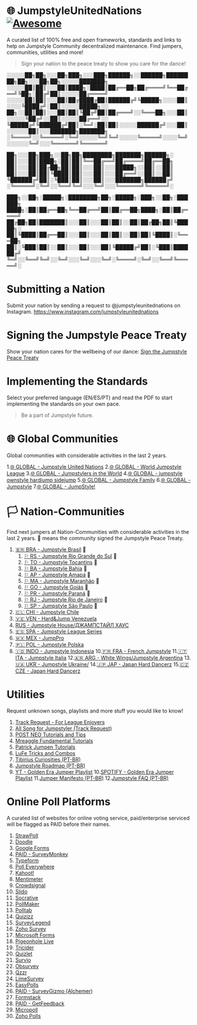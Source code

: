# 🌐 JumpstyleUnitedNations [![Awesome](https://awesome.re/badge.svg)](https://awesome.re)

A curated list of 100% free and open frameworks, standards and links to help on Jumpstyle Community decentralized maintenance.
Find jumpers, communities, utilities and more!

>Sign your nation to the peace treaty to show you care for the dance!

░░░░░██╗██╗░░░██╗███╗░░░███╗██████╗░░██████╗████████╗██╗░░░██╗██╗░░░░░███████╗
░░░░░██║██║░░░██║████╗░████║██╔══██╗██╔════╝╚══██╔══╝╚██╗░██╔╝██║░░░░░██╔════╝
░░░░░██║██║░░░██║██╔████╔██║██████╔╝╚█████╗░░░░██║░░░░╚████╔╝░██║░░░░░█████╗░░
██╗░░██║██║░░░██║██║╚██╔╝██║██╔═══╝░░╚═══██╗░░░██║░░░░░╚██╔╝░░██║░░░░░██╔══╝░░
╚█████╔╝╚██████╔╝██║░╚═╝░██║██║░░░░░██████╔╝░░░██║░░░░░░██║░░░███████╗███████╗
░╚════╝░░╚═════╝░╚═╝░░░░░╚═╝╚═╝░░░░░╚═════╝░░░░╚═╝░░░░░░╚═╝░░░╚══════╝╚══════╝

██╗░░░██╗███╗░░██╗██╗████████╗███████╗██████╗░
██║░░░██║████╗░██║██║╚══██╔══╝██╔════╝██╔══██╗
██║░░░██║██╔██╗██║██║░░░██║░░░█████╗░░██║░░██║
██║░░░██║██║╚████║██║░░░██║░░░██╔══╝░░██║░░██║
╚██████╔╝██║░╚███║██║░░░██║░░░███████╗██████╔╝
░╚═════╝░╚═╝░░╚══╝╚═╝░░░╚═╝░░░╚══════╝╚═════╝░

███╗░░██╗░█████╗░████████╗██╗░█████╗░███╗░░██╗░██████╗
████╗░██║██╔══██╗╚══██╔══╝██║██╔══██╗████╗░██║██╔════╝
██╔██╗██║███████║░░░██║░░░██║██║░░██║██╔██╗██║╚█████╗░
██║╚████║██╔══██║░░░██║░░░██║██║░░██║██║╚████║░╚═══██╗
██║░╚███║██║░░██║░░░██║░░░██║╚█████╔╝██║░╚███║██████╔╝
╚═╝░░╚══╝╚═╝░░╚═╝░░░╚═╝░░░╚═╝░╚════╝░╚═╝░░╚══╝╚═════╝░

# Submitting a Nation
Submit your nation by sending a request to @jumpstyleunitednations on Instagram.
https://www.instagram.com/jumpstyleunitednations

# Signing the Jumpstyle Peace Treaty
Show your nation cares for the wellbeing of our dance: [Sign the Jumpstyle Peace Treaty](https://www.change.org/p/jumpstyle-peace-treaty)

# Implementing the Standards
Select your preferred language (EN/ES/PT) and read the PDF to start implementing the standards on your own pace.
>Be a part of Jumpstyle future.

# 🌐 Global Communities
Global communities with considerable activities in the last 2 years.

1.[🌐 GLOBAL - Jumpstyle United Nations](https://www.instagram.com/jumpstyleunitednations)
2.[🌐 GLOBAL - World Jumpstyle League](discord.gg/fYmADSNj8Q)
3.[🌐 GLOBAL - Jumpstylers in the World](https://web.facebook.com/groups/178930648811330)
4.[🌐 GLOBAL - jumpstyle ownstyle hardjump sidejump](facebook.com/groups/102130139868677/)
5.[🌐 GLOBAL - Jumpstyle Family](https://web.facebook.com/groups/1552552431679587/) 
6.[🌐 GLOBAL - Jumpstyle](https://web.facebook.com/groups/392953070762181/)
7.[🌐 GLOBAL - JumpStyle!](https://web.facebook.com/groups/453226124709754/)

# 🏳️ Nation-Communities
Find next jumpers at Nation-Communities with considerable activities in the last 2 years.
📝 means the community signed the Jumpstyle Peace Treaty.
1. [🇧🇷 BRA - Jumpstyle Brasil](https://www.jumpstyle.com.br/) 📝
   1. [⚐ RS - Jumpstyle Rio Grande do Sul](https://www.instagram.com/jumpstyleriogrande_do_sul/) 📝
   2. [⚐ TO - Jumpstyle Tocantins](https://www.instagram.com/jumpstyletocantins/) 📝
   3. [⚐ BA - Jumpstyle Bahia](https://www.instagram.com/jumpstyle_bahia/) 📝
   4. [⚐ AP - Jumpstyle Amapá](https://www.instagram.com/jumpstyle_amapa/) 📝
   5. [⚐ MA - Jumpstyle Maranhão](https://www.instagram.com/jumpstyle_maranhao/) 📝
   6. [⚐ GO - Jumpstyle Goiás](https://www.instagram.com/jumpstylegoias/) 📝
   7. [⚐ PR - Jumpstyle Paraná](https://www.instagram.com/jumpstyle.parana/) 📝
   8. [⚐ RJ - Jumpstyle Rio de Janeiro](https://www.instagram.com/jumpstyle.parana/) 📝
   9. [⚐ SP - Jumpstyle São Paulo](https://www.instagram.com/jumpstyle_riodejaneiro/) 📝          
3. [🇨🇱 CHI - Jumpstyle Chile](https://doodle.com/)
4. [🇻🇪 VEN - Hard&Jump Venezuela](https://facebook.com/groups/hardjumpvenezuela/)
5. [RUS - Jumpstyle House/ДЖАМПСТАЙЛ ХАУС](https://t.me/jumpstyle_house)
6. [🇪🇸 SPA - Jumpstyle League Series](https://www.instagram.com/jumpstyleleagueseries/)
7. [🇲🇽 MEX - JumpPro](https://facebook.com/profile.php?id=100063658146365)
8. [🇵🇱 POL - Jumpstyle Polska](https://facebook.com/jumpstylepolska/)
9. [🇮🇩 INDO - Jumpstyle Indonesia](https://facebook.com/groups/209800682426697/)
10.[🇫🇷 FRA - French Jumpstyle](https://facebook.com/JumpstyleFrance)
11.[🇮🇹 ITA - Jumpstyle Italia](https://www.instagram.com/jumpstyleargentina/)
12.[🇦🇷 ARG - White Wings/Jumpstyle Argentina](https://web.facebook.com/jumpstyleitaly)
13.[🇺🇦 UKR - Jumpstyle Ukraine/](https://vk.com/club1461393)
14.[🇯🇵 JAP - Japan Hard Dancerz](https://web.facebook.com/japanharddancers)
15.[🇨🇿 CZE - Japan Hard Dancerz](https://web.facebook.com/czechjumpers)

     
# Utilities
Request unknown songs, playlists and more stuff you would like to know!

1. [Track Request - For League Enjoyers](https://facebook.com/groups/Music4Jumpers/?locale=pl_PL)
2. [All Song for Jumpstyler (Track Request)](https://web.facebook.com/groups/318213055033309)
3. [POST NEO Tutorials and Tips](https://www.youtube.com/watch?v=K-v4WukyU0o&list=PLZqEDYStFZmYIIByF761INnPVs2ns3dss)
4. [Mreaggle Fundamental Tutorials](https://www.youtube.com/watch?v=ylhDP4woxbI&list=PLZqEDYStFZmZ4jwzCtBrRP4JbzH5MTUHV)
5. [Patrick Jumpen Tutorials](https://www.youtube.com/watch?v=7VnOyVfrLg8&list=PLZqEDYStFZmbprpaP9lsPPv_glonkzxrw)
6. [LuFe Tricks and Combos](https://www.tiktok.com/@lufefbs)
7. [Tibirius Curiosities (PT-BR)](https://www.tiktok.com/@tibitoker)
8. [Jumpstyle Roadmap (PT-BR)](https://jumpstyle.com.br/#roadmap)
9. [YT - Golden Era Jumper Playlist](https://www.youtube.com/watch?v=WHEyUDt0U1g&list=PLZqEDYStFZmbF3Tv2hiJgLugJYViEuPjF&pp=gAQBiAQB)
10.[SPOTIFY - Golden Era Jumper Playlist](https://shorturl.at/jKRT8)
11.[Jumper Manifesto (PT-BR)](https://jumpstyle.com.br/#manifesto)
12.[Jumpstyle FAQ (PT-BR)](https://jumpstyle.com.br/#faq)


# Online Poll Platforms
A curated list of websites for online voting service, paid/enterprise serviced will be flagged as PAID before their names.

1. [StrawPoll](https://www.strawpoll.me/)
2. [Doodle](https://doodle.com/)
3. [Google Forms](https://forms.google.com/)
4. [PAID - SurveyMonkey](https://www.surveymonkey.com/)
5. [Typeform](https://www.typeform.com/)
6. [Poll Everywhere](https://www.polleverywhere.com/)
7. [Kahoot!](https://kahoot.com/)
8. [Mentimeter](https://www.mentimeter.com/)
9. [Crowdsignal](https://crowdsignal.com/)
10. [Slido](https://www.sli.do/)
11. [Socrative](https://www.socrative.com/)
12. [PollMaker](https://www.poll-maker.com/)
13. [Polltab](https://polltab.com/)
14. [Quizizz](https://quizizz.com/)
15. [SurveyLegend](https://www.surveylegend.com/)
16. [Zoho Survey](https://www.zoho.com/survey/)
17. [Microsoft Forms](https://forms.office.com/)
18. [Pigeonhole Live](https://www.pigeonholelive.com/)
19. [Tricider](https://www.tricider.com/)
20. [Quizlet](https://quizlet.com/)
21. [Survio](https://www.survio.com/)
22. [Obsurvey](https://www.obsurvey.com/)
23. [Qzzr](https://www.qzzr.com/)
24. [LimeSurvey](https://www.limesurvey.org/)
25. [EasyPolls](https://www.easypolls.net/)
26. [PAID - SurveyGizmo (Alchemer)](https://www.alchemer.com/)
27. [Formstack](https://www.formstack.com/)
28. [PAID - GetFeedback](https://www.getfeedback.com/)
29. [Micropoll](http://www.micropoll.com/)
30. [Zoho Polls](https://www.zoho.com/survey/polls.html)
